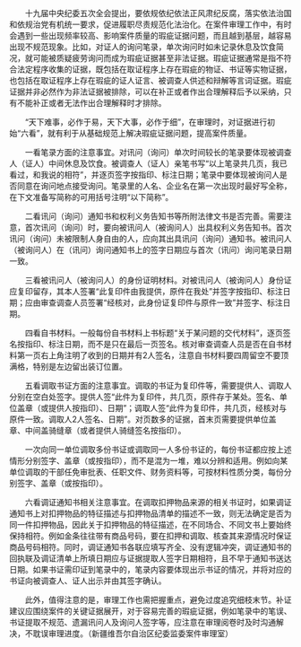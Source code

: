 　　十九届中央纪委五次全会提出，要依规依纪依法正风肃纪反腐，落实依法治国和依规治党有机统一要求，促进履职尽责规范化法治化。在案件审理工作中，有时会遇到一些出现频率较高、影响案件质量的瑕疵证据问题，而且越到基层，越容易出现不规范现象。比如，对证人的询问笔录，单次询问时如未记录休息及饮食简况，就可能被质疑疲劳询问而成为瑕疵证据甚至非法证据。瑕疵证据通常是指不符合法定程序收集的证据，既包括在取证程序上存在瑕疵的物证、书证等实物证据，也包括在取证程序上存在瑕疵的证人证言、被调查人供述和辩解等言词证据。瑕疵证据并非必然作为非法证据被排除，可以在补正或者作出合理解释后予以采纳，只有不能补正或者无法作出合理解释时才排除。

　　“天下难事，必作于易，天下大事，必作于细”，在审理时，对证据进行初始“六看”，就有利于从基础规范上解决瑕疵证据问题，提高案件质量。

　　一看笔录方面的注意事宜。对讯问（询问）单次时间较长的笔录要体现被调查人（证人）中间休息及饮食。被调查人（证人）亲笔书写“以上笔录共几页，我已看过，和我说的相符”，并逐页签字按指印、标注日期；笔录中要体现被询问人是否同意在询问地点接受询问。笔录里的人名、企业名在第一次出现时最好写全称，在下文准备写简称的可用括号注明“以下简称”。

　　二看讯问（询问）通知书和权利义务告知书等所附法律文书是否完善。需要注意，首次讯问（询问）时，要向被讯问人（被询问人）出具权利义务告知书。首次讯问（询问）未被限制人身自由的人，应向其出具讯问（询问）通知书。被讯问人（被询问人）在（讯问）询问通知书上的签字日期应与首次（讯问）询问笔录日期一致。

　　三看被讯问人（被询问人）的身份证明材料。对被讯问人（被询问人）身份证应复印留存，其本人签署“此复印件由我提供，原件在我处”并签字按指印、标注日期；应由审查调查人员签署“经核对，此身份证复印件与原件一致”并签字、标注日期。

　　四看自书材料。一般每份自书材料上书标题“关于某问题的交代材料”，逐页签名按指印、标注日期，而不是只在最后一页签名。核对审查调查人员是否在自书材料第一页右上角注明了收到的日期并有2人签名，注意自书材料要四周留空不要顶满格，特别是左边留出装订位置。

　　五看调取书证方面的注意事宜。调取的书证为复印件等，需要提供人、调取人分别在空白处签字。提供人签“此件为复印件，共几页，原件存于某处。签名、单位盖章（或提供人按指印）、日期”；调取人签“此件为复印件，共几页，经核对与原件一致。调取人2人签名、日期”。对页数多的证据，首末页需要提供单位盖章、中间盖骑缝章（或者提供人骑缝签名按指印）。

　　一次向同一单位调取多份书证或调取同一人多份书证的，每份书证都应按上述情形分别签字、盖章（或按指印），而不是混为一堆，难以分辨和适用。例如向某单位调取的干部任免审批表、任职文件、财务资料等，可按材料性质分类，每份分别签字、盖章（或按指印）。

　　六看调证通知书相关注意事宜。在调取扣押物品来源的相关书证时，如果调证通知书上对扣押物品的特征描述与扣押物品清单的描述不一致，则无法确定是否为同一件扣押物品，因此关于扣押物品的特征描述，在不同场合、不同文书上要始终保持相符。例如金条往往带有商品号码，要在扣押和调取、核查其来源情况时保证商品号码相符。同时，调证通知书各联应填写齐全、没有逻辑冲突，调证通知书的回执联及调证清单上所填日期应与证据提取人签字日期相符，且不早于通知书送达日期。如果书证需印证到笔录中的，笔录内容要体现出示书证的情况，并将对应的书证向被调查人、证人出示并由其签字确认。

　　此外，值得注意的是，审理工作也需把握重点，避免过度追究细枝末节。补证建议应围绕案件的关键证据展开，对于容易完善的瑕疵证据，例如笔录中的笔误、书证提取不规范、遗漏讯问人及询问人签字等，应注意在审理阅卷时及时沟通解决，不耽误审理进度。（新疆维吾尔自治区纪委监委案件审理室）